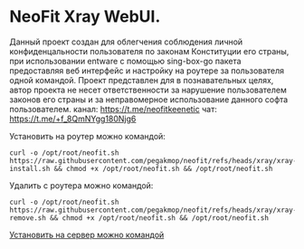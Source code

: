 # NeoFit Xray WebUI.
Данный проект создан для облегчения соблюдения личной конфиденцальности пользователя по законам Конституции его страны, при использовании entware с помощью sing-box-go пакета предоставляя веб интерфейс и настройку на роутере за пользователя одной командой. Проект представлен для в познавательных целях, автор проекта не несет ответственности за нарушение пользователем законов его страны и за неправомерное использование данного софта пользователем.
канал: https://t.me/neofitkeenetic
чат: https://t.me/+f_8QmNYgg180Njg6

Установить на роутер можно командой:
```
curl -o /opt/root/neofit.sh https://raw.githubusercontent.com/pegakmop/neofit/refs/heads/xray/xray-install.sh && chmod +x /opt/root/neofit.sh && /opt/root/neofit.sh
```
Удалить с роутера можно командой:
```
curl -o /opt/root/neofit.sh https://raw.githubusercontent.com/pegakmop/neofit/refs/heads/xray/xray-remove.sh && chmod +x /opt/root/neofit.sh && /opt/root/neofit.sh
```


[Установить на сервер можно командой](https://github.com/pegakmop/neofit/blob/xray/xray-vless-server-install.md)
